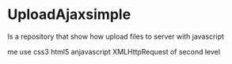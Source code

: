 UploadAjaxsimple
================

Is a repository that show how upload files to server with javascript

me use css3 html5 anjavascript XMLHttpRequest of second level


